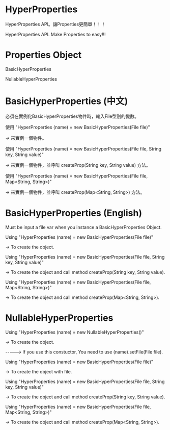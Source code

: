 # HyperProperties
HyperProperties API。讓Properties更簡單！！！

HyperProperties API. Make Properties to easy!!!

# Properties Object
BasicHyperProperties

NullableHyperProperties

# BasicHyperProperties (中文)

必須在實例化BasicHyperProperties物件時，輸入File型別的變數。


使用 "HyperProperties (name) = new BasicHyperProperties(File file)"

-> 來實例一個物件。


使用 "HyperProperties (name) = new BasicHyperProperties(File file, String key, String value)"

-> 來實例一個物件，並呼叫 createProp(String key, String value) 方法。


使用 "HyperProperties (name) = new BasicHyperProperties(File file, Map<String, String>)"

-> 來實例一個物件，並呼叫 createProp(Map<String, String>) 方法。

# BasicHyperProperties (English)

Must be input a file var when you instance a BasicHyperProperties Object.


Using "HyperProperties (name) = new BasicHyperProperties(File file)"

-> To create the object.

Using "HyperProperties (name) = new BasicHyperProperties(File file, String key, String value)"

-> To create the object and call method createProp(String key, String value).


Using "HyperProperties (name) = new BasicHyperProperties(File file, Map<String, String>)"

-> To create the object and call method createProp(Map<String, String>).

# NullableHyperProperties
Using "HyperProperties (name) = new NullableHyperProperties()"

-> To create the object.

-----> If you use this constuctor, You need to use (name).setFile(File file).

Using "HyperProperties (name) = new BasicHyperProperties(File file)"

-> To create the object with file.

Using "HyperProperties (name) = new BasicHyperProperties(File file, String key, String value)"

-> To create the object and call method createProp(String key, String value).

Using "HyperProperties (name) = new BasicHyperProperties(File file, Map<String, String>)"

-> To create the object and call method createProp(Map<String, String>).

